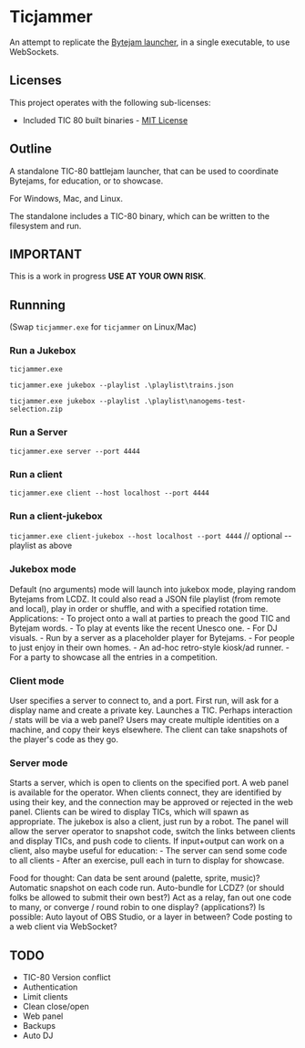 # Ticjammer

An attempt to replicate the [Bytejam launcher](https://github.com/glastonbridge/bytejams), in a single executable, to use WebSockets.

## Licenses

This project operates with the following sub-licenses:

- Included TIC 80 built binaries - [MIT License](https://github.com/nesbox/TIC-80/blob/main/LICENSE)

## Outline

A standalone TIC-80 battlejam launcher, that can be used to coordinate Bytejams, for education, or to showcase.

For Windows, Mac, and Linux.

The standalone includes a TIC-80 binary, which can be written to the filesystem and run.

## **IMPORTANT**

This is a work in progress **USE AT YOUR OWN RISK**.

## Runnning

(Swap `ticjammer.exe` for `ticjammer` on Linux/Mac)

### Run a Jukebox

`ticjammer.exe`

`ticjammer.exe jukebox --playlist .\playlist\trains.json`

`ticjammer.exe jukebox --playlist .\playlist\nanogems-test-selection.zip`

### Run a Server

`ticjammer.exe server --port 4444`

### Run a client

`ticjammer.exe client --host localhost --port 4444`

### Run a client-jukebox

`ticjammer.exe client-jukebox --host localhost --port 4444` // optional --playlist as above


### Jukebox mode

Default (no arguments) mode will launch into jukebox mode, playing random Bytejams from LCDZ.
It could also read a JSON file playlist (from remote and local), play in order or shuffle, and with a specified rotation time.
Applications:
    - To project onto a wall at parties to preach the good TIC and Bytejam words.
    - To play at events like the recent Unesco one.
    - For DJ visuals.
    - Run by a server as a placeholder player for Bytejams.
    - For people to just enjoy in their own homes.
    - An ad-hoc retro-style kiosk/ad runner.
    - For a party to showcase all the entries in a competition.

### Client mode

User specifies a server to connect to, and a port.
First run, will ask for a display name and create a private key.
Launches a TIC.
Perhaps interaction / stats will be via a web panel?
Users may create multiple identities on a machine, and copy their keys elsewhere.
The client can take snapshots of the player's code as they go.

### Server mode

Starts a server, which is open to clients on the specified port.
A web panel is available for the operator.
When clients connect, they are identified by using their key, and the connection may be approved or rejected in the web panel.
Clients can be wired to display TICs, which will spawn as appropriate.
The jukebox is also a client, just run by a robot.
The panel will allow the server operator to snapshot code, switch the links between clients and display TICs, and push code to clients.
If input+output can work on a client, also maybe useful for education:
    - The server can send some code to all clients
    - After an exercise, pull each in turn to display for showcase.

Food for thought:
Can data be sent around (palette, sprite, music)?
Automatic snapshot on each code run.
Auto-bundle for LCDZ? (or should folks be allowed to submit their own best?)
Act as a relay, fan out one code to many, or converge / round robin to one display? (applications?)
Is possible: Auto layout of OBS Studio, or a layer in between?
Code posting to a web client via WebSocket?

## TODO

- TIC-80 Version conflict
- Authentication
- Limit clients
- Clean close/open
- Web panel
- Backups
- Auto DJ

